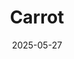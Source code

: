 ---  
layout: startup_page  
title: "Carrot"  
id: "carrotcredit.com"  
permalink: "/carrotcarrotcredit.com05272025/"  
website: "https://www.carrotcredit.com/"  
funding_round: "Seed"  
funding_amount: "$4.2M"  
investors: "MaC Venture Capital, Partech Africa, Authentic Ventures"  
about: "Carrot is a Nigerian digital lending startup that provides access to credit for African businesses and individuals by allowing them to use assets like stocks, fixed-income products, and crypto as collateral. The company has already originated over $2 million in credit and served more than 10,000 users since its launch. Its mission is to expand access to credit regardless of geographical limitations or existing infrastructure."  
markets: "Fintech"  
hq: "Roseburg, Oregon, United States"  
founded_year: "2013"  
linkedin: "https://www.linkedin.com/company/getcarrot"  
twitter: "https://twitter.com/Carrot_insu"  
instagram: ""  
facebook: ""  
crunchbase: ""  
pitchbook: "https://pitchbook.com/profiles/company/331170-13"  

date_display: "27-May-2025"  
date: "2025-05-27"

# SEO Optimization  
meta_title: "Carrot - Seed Funding ($4.2M)"  
meta_description: "Carrot, Carrot is a Nigerian digital lending startup that provides access to credit for African businesses and individuals by allowing them to use assets like..."  
meta_keywords: "Carrot, Fintech, Seed funding"  
canonical_url: "https://startup.projectstartups.com/carrotcarrotcredit.com05272025/"  
---